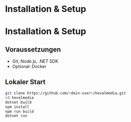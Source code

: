 # Installation & Setup

# Installation & Setup

## Voraussetzungen

-   Git, Node.js, .NET SDK
-   Optional: Docker

## Lokaler Start

```bash
git clone https://github.com/<dein-user>/hevalmedia.git
cd hevalmedia
dotnet build
npm install
npm run build
dotnet run
```
